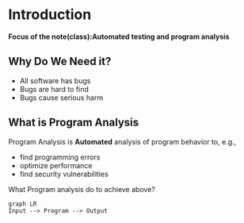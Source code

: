 # Introduction

**Focus of the note(class):Automated testing and program analysis**

## Why Do We Need it?

* All software has bugs
* Bugs are hard to find
* Bugs cause serious harm

## What is Program Analysis

Program Analysis is **Automated** analysis of program behavior to, e.g.,

* find programming errors
* optimize performance
* find security vulnerabilities

What Program analysis do to achieve above?

```mermaid
graph LR
Input --> Program --> Output

```

